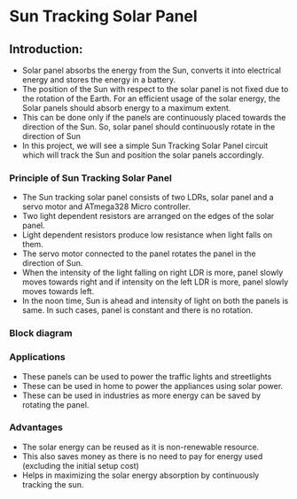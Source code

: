 # Sun Tracking Solar Panel


## Introduction:
- Solar panel absorbs the energy from the Sun, converts it into electrical energy and stores the energy in a battery.
- The position of the Sun with respect to the solar panel is not fixed due to the rotation of the Earth. For an efficient usage of the solar energy, the Solar panels should absorb energy to a maximum extent.
- This can be done only if the panels are continuously placed towards the direction of the Sun. So, solar panel should continuously rotate in the direction of Sun
- In this project, we will see a simple Sun Tracking Solar Panel circuit which will track the Sun and position the solar panels accordingly.


### Principle of Sun Tracking Solar Panel
- The Sun tracking solar panel consists of two LDRs, solar panel and a servo motor and ATmega328 Micro controller.
- Two light dependent resistors are arranged on the edges of the solar panel. 
- Light dependent resistors produce low resistance when light falls on them. 
- The servo motor connected to the panel rotates the panel in the direction of Sun.
- When the intensity of the light falling on right LDR is more, panel slowly moves towards right and if intensity on the left LDR is more, panel slowly moves towards left. 
- In the noon time, Sun is ahead and intensity of light on both the panels is same. In such cases, panel is constant and there is no rotation.


### Block diagram


### Applications
- These panels can be used to power the traffic lights and streetlights
- These can be used in home to power the appliances using solar power.
- These can be used in industries as more energy can be saved by rotating the panel.

### Advantages
- The solar energy can be reused as it is non-renewable resource.
- This also saves money as there is no need to pay for energy used (excluding the initial setup cost)
- Helps in maximizing the solar energy absorption by continuously tracking the sun.
